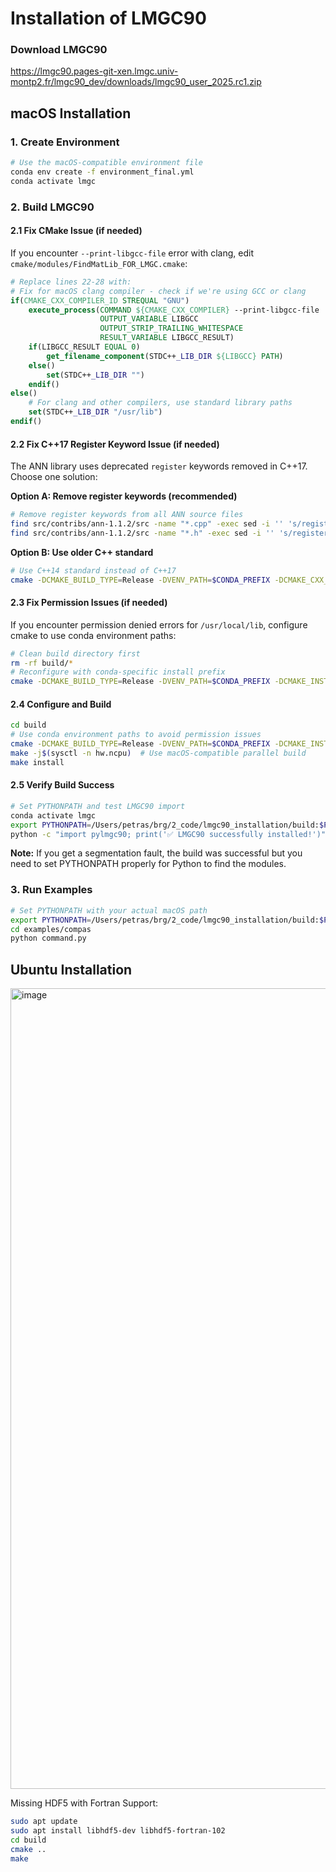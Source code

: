 # Installation of LMGC90

### Download LMGC90
https://lmgc90.pages-git-xen.lmgc.univ-montp2.fr/lmgc90_dev/downloads/lmgc90_user_2025.rc1.zip

## macOS Installation

### 1. Create Environment
```bash
# Use the macOS-compatible environment file
conda env create -f environment_final.yml
conda activate lmgc
```

### 2. Build LMGC90

#### 2.1 Fix CMake Issue (if needed)
If you encounter `--print-libgcc-file` error with clang, edit `cmake/modules/FindMatLib_FOR_LMGC.cmake`:

```cmake
# Replace lines 22-28 with:
# Fix for macOS clang compiler - check if we're using GCC or clang
if(CMAKE_CXX_COMPILER_ID STREQUAL "GNU")
    execute_process(COMMAND ${CMAKE_CXX_COMPILER} --print-libgcc-file
                    OUTPUT_VARIABLE LIBGCC
                    OUTPUT_STRIP_TRAILING_WHITESPACE
                    RESULT_VARIABLE LIBGCC_RESULT)
    if(LIBGCC_RESULT EQUAL 0)
        get_filename_component(STDC++_LIB_DIR ${LIBGCC} PATH)
    else()
        set(STDC++_LIB_DIR "")
    endif()
else()
    # For clang and other compilers, use standard library paths
    set(STDC++_LIB_DIR "/usr/lib")
endif()
```

#### 2.2 Fix C++17 Register Keyword Issue (if needed)
The ANN library uses deprecated `register` keywords removed in C++17. Choose one solution:

**Option A: Remove register keywords (recommended)**
```bash
# Remove register keywords from all ANN source files
find src/contribs/ann-1.1.2/src -name "*.cpp" -exec sed -i '' 's/register //g' {} \;
find src/contribs/ann-1.1.2/src -name "*.h" -exec sed -i '' 's/register //g' {} \;
```

**Option B: Use older C++ standard**
```bash
# Use C++14 standard instead of C++17
cmake -DCMAKE_BUILD_TYPE=Release -DVENV_PATH=$CONDA_PREFIX -DCMAKE_CXX_STANDARD=14 ..
```

#### 2.3 Fix Permission Issues (if needed)
If you encounter permission denied errors for `/usr/local/lib`, configure cmake to use conda environment paths:

```bash
# Clean build directory first
rm -rf build/*
# Reconfigure with conda-specific install prefix
cmake -DCMAKE_BUILD_TYPE=Release -DVENV_PATH=$CONDA_PREFIX -DCMAKE_INSTALL_PREFIX=$CONDA_PREFIX ..
```

#### 2.4 Configure and Build
```bash
cd build
# Use conda environment paths to avoid permission issues
cmake -DCMAKE_BUILD_TYPE=Release -DVENV_PATH=$CONDA_PREFIX -DCMAKE_INSTALL_PREFIX=$CONDA_PREFIX ..
make -j$(sysctl -n hw.ncpu)  # Use macOS-compatible parallel build
make install
```

#### 2.5 Verify Build Success
```bash
# Set PYTHONPATH and test LMGC90 import
conda activate lmgc
export PYTHONPATH=/Users/petras/brg/2_code/lmgc90_installation/build:$PYTHONPATH
python -c "import pylmgc90; print('✅ LMGC90 successfully installed!')"
```

**Note:** If you get a segmentation fault, the build was successful but you need to set PYTHONPATH properly for Python to find the modules.

### 3. Run Examples
```bash
# Set PYTHONPATH with your actual macOS path
export PYTHONPATH=/Users/petras/brg/2_code/lmgc90_installation/build:$PYTHONPATH
cd examples/compas
python command.py
```

## Ubuntu Installation


<img width="1693" height="1281" alt="image" src="https://github.com/user-attachments/assets/9a4c4711-8879-4201-9a69-907ed89e0271" />

Missing HDF5 with Fortran Support:

```bash
sudo apt update
sudo apt install libhdf5-dev libhdf5-fortran-102
cd build
cmake ..
make
```
